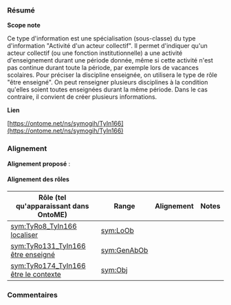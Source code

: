 ### Résumé

**Scope note**

Ce type d'information est une spécialisation (sous-classe) du type d'information "Activité d'un acteur collectif". Il permet d'indiquer qu'un acteur collectif (ou une fonction institutionnelle) a une activité d'enseignement durant une période donnée, même si cette activité n'est pas continue durant toute la période, par exemple lors de vacances scolaires.	Pour préciser la discipline enseignée, on utilisera le type de rôle "être enseigné". On peut renseigner plusieurs disciplines à la condition qu'elles soient toutes enseignées durant la même période. Dans le cas contraire, il convient de créer plusieurs informations.

**Lien**

[https://ontome.net/ns/symogih/TyIn166](https://ontome.net/ns/symogih/TyIn166)

### Alignement

**Alignement proposé** :

#### Alignement des rôles

| Rôle (tel qu'apparaissant dans OntoME) | Range | Alignement | Notes |
| ----- | ----- | ----- | ----- |
| [sym:TyRo8_TyIn166 localiser](https://ontome.net/ns/symogih/TyRo8_TyIn166) | [sym:LoOb](https://ontome.net/ns/symogih/LoOb) |   |   |
| [sym:TyRo131_TyIn166 être enseigné](https://ontome.net/ns/symogih/TyRo131_TyIn166) | [sym:GenAbOb](https://ontome.net/ns/symogih/GenAbOb) |   |   |
| [sym:TyRo174_TyIn166 être le contexte](https://ontome.net/ns/symogih/TyRo174_TyIn166) | [sym:Obj](https://ontome.net/ns/symogih/Obj) |   |   |

### Commentaires